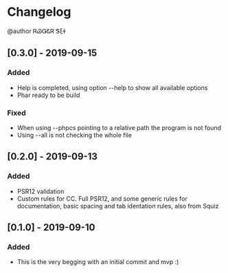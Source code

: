 # Changelog
@author ᏒᏊᏀᏋᏒ ᏕξᏐ

## [0.3.0] - 2019-09-15
### Added
- Help is completed, using option --help to show all available options
- Phar ready to be build

### Fixed
- When using --phpcs pointing to a relative path the program is not found
- Using --all is not checking the whole file


## [0.2.0] - 2019-09-13
### Added
- PSR12 validation
- Custom rules for CC. Full PSR12, and some generic rules for documentation, basic spacing and tab identation rules, also from Squiz


## [0.1.0] - 2019-09-10
### Added
- This is the very begging with an initial commit and mvp :)

